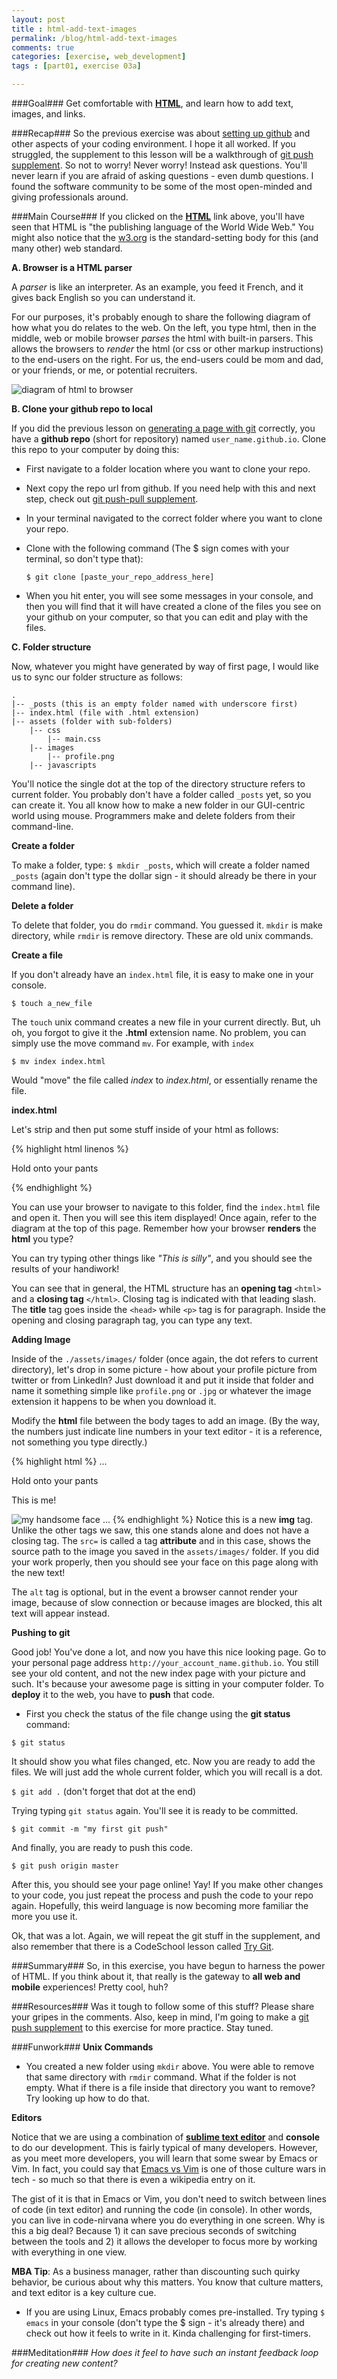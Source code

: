 ```yaml
---
layout: post
title : html-add-text-images
permalink: /blog/html-add-text-images
comments: true
categories: [exercise, web_development]
tags : [part01, exercise 03a]

---
```


###Goal###
Get comfortable with [__HTML__](http://www.w3.org/html/), and learn how to add text, images, and links.

###Recap###
So the previous exercise was about [setting up github](../setting-up-github/) and other aspects of your coding environment. I hope it all worked. If you struggled, the supplement to this lesson will be a walkthrough of [git push supplement](../git-push-pull-supplement/). So not to worry! Never worry! Instead ask questions. You\'ll never learn if you are afraid of asking questions - even dumb questions. I found the software community to be some of the most open-minded and giving professionals around.

###Main Course###
If you clicked on the [__HTML__](http://www.w3.org/html/) link above, you\'ll have seen that HTML is "the publishing language of the World Wide Web." You might also notice that the [w3.org](http://www.w3.org/) is the standard-setting body for this (and many other) web standard.

__A. Browser is a HTML parser__

A _parser_ is like an interpreter. As an example, you feed it French, and it gives back English so you can understand it.

For our purposes, it\'s probably enough to share the following diagram of how what you do relates to the web. On the left, you type html, then in the middle, web or mobile browser _parses_ the html with built-in parsers. This allows the browsers to _render_ the html (or css or other markup instructions) to the end-users on the right. For us, the end-users could be mom and dad, or your friends, or me, or potential recruiters.

![diagram of html to browser]({{site.url}}/assets/images/2014-01-16_day03a_w3.png "Diagram of html parser")

__B. Clone your github repo to local__

If you did the previous lesson on [generating a page with git](../first-site-with-git-generator) correctly, you have a __github repo__ (short for repository) named `user_name.github.io`. Clone this repo to your computer by doing this:

* First navigate to a folder location where you want to clone your repo.
* Next copy the repo url from github. If you need help with this and next step, check out [git push-pull supplement](../git-push-pull-supplement/).
* In your terminal navigated to the correct folder where you want to clone your repo.
* Clone with the following command (The $ sign comes with your terminal, so don\'t type that):

  `$ git clone [paste_your_repo_address_here]`

* When you hit enter, you will see some messages in your console, and then you will find that it will have created a clone of the files you see on your github on your computer, so that you can edit and play with the files.

__C. Folder structure__

Now, whatever you might have generated by way of first page, I would like us to sync our folder structure as follows:

    .
    |-- _posts (this is an empty folder named with underscore first)
    |-- index.html (file with .html extension)
    |-- assets (folder with sub-folders)
        |-- css
            |-- main.css
        |-- images
            |-- profile.png
        |-- javascripts

You\'ll notice the single dot at the top of the directory structure refers to current folder. You probably don\'t have a folder called `_posts` yet, so you can create it. You all know how to make a new folder in our GUI-centric world using mouse. Programmers make and delete folders from their command-line.

__Create a folder__

To make a folder, type: `$ mkdir _posts`, which will create a folder named `_posts` (again don\'t type the dollar sign - it should already be there in your command line).

__Delete a folder__

To delete that folder, you do `rmdir` command. You guessed it. `mkdir` is make directory, while `rmdir` is remove directory. These are old unix commands.

__Create a file__

If you don\'t already have an `index.html` file, it is easy to make one in your console.

`$ touch a_new_file`

The `touch` unix command creates a new file in your current directly. But, uh oh, you forgot to give it the __.html__ extension name. No problem, you can simply use the move command `mv`. For example, with `index`

`$ mv index index.html`

Would "move" the file called _index_ to _index.html_, or essentially rename the file.

__index.html__

Let\'s strip and then put some stuff inside of your html as follows:

{% highlight html linenos %}
    <!DOCTYPE html>
    <html>
      <head>
        <title>Your title</title>
      </head>
      <body>
        <p>Hold onto your pants</p>
      </body>
    </html>
{% endhighlight %}

You can use your browser to navigate to this folder, find the `index.html` file and open it. Then you will see this item displayed! Once again, refer to the diagram at the top of this page. Remember how your browser __renders__ the __html__ you type?

You can try typing other things like _"This is silly"_, and you should see the results of your handiwork!

You can see that in general, the HTML structure has an __opening tag__ `<html>` and a __closing tag__ `</html>`. Closing tag is indicated with that leading slash. The __title__ tag goes inside the `<head>` while `<p>` tag is for paragraph. Inside the opening and closing paragraph tag, you can type any text.

__Adding Image__

Inside of the `./assets/images/` folder (once again, the dot refers to current directory), let\'s drop in some picture - how about your profile picture from twitter or from LinkedIn? Just download it and put it inside that folder and name it something simple like `profile.png` or `.jpg` or whatever the image extension it happens to be when you download it.

Modify the __html__ file between the body tages to add an image. (By the way, the numbers just indicate line numbers in your text editor - it is a reference, not something you type directly.)

{% highlight html %}
    ...
    <body>
      <p>Hold onto your pants</p>
      <p>This is me!</p>
      <img src="./assets/images/profile.png" alt="my handsome face">
    </body>
    ...
{% endhighlight %}
Notice this is a new __img__ tag. Unlike the other tags we saw, this one stands alone and does not have a closing tag. The `src=` is called a tag __attribute__ and in this case, shows the source path to the image you saved in the `assets/images/` folder. If you did your work properly, then you should see your face on this page along with the new text!

The `alt` tag is optional, but in the event a browser cannot render your image, because of slow connection or because images are blocked, this alt text will appear instead.

__Pushing to git__

Good job! You\'ve done a lot, and now you have this nice looking page. Go to your personal page address `http://your_account_name.github.io`. You still see your old content, and not the new index page with your picture and such. It\'s because your awesome page is sitting in your computer folder. To __deploy__ it to the web, you have to __push__ that code.

* First you check the status of the file change using the __git status__ command:

`$ git status`

It should show you what files changed, etc. Now you are ready to add the files. We will just add the whole current folder, which you will recall is a dot.

`$ git add .` (don\'t forget that dot at the end)

Trying typing `git status` again. You\'ll see it is ready to be committed.

`$ git commit -m "my first git push"`

And finally, you are ready to push this code.

`$ git push origin master`

After this, you should see your page online! Yay! If you make other changes to your code, you just repeat the process and push the code to your repo again. Hopefully, this weird language is now becoming more familiar the more you use it.

Ok, that was a lot. Again, we will repeat the git stuff in the supplement, and also remember that there is a CodeSchool lesson called [Try Git](http://try.github.io/).

###Summary###
So, in this exercise, you have begun to harness the power of HTML. If you think about it, that really is the gateway to __all web and mobile__ experiences! Pretty cool, huh?

###Resources###
Was it tough to follow some of this stuff? Please share your gripes in the comments. Also, keep in mind, I\'m going to make a [git push supplement](../git-push-pull-supplement/) to this exercise for more practice. Stay tuned.

###Funwork###
__Unix Commands__

* You created a new folder using `mkdir` above. You were able to remove that same directory with `rmdir` command. What if the folder is not empty. What if there is a file inside that directory you want to remove? Try looking up how to do that.

__Editors__

Notice that we are using a combination of [__sublime text editor__](http://www.sublimetext.com/) and __console__ to do our development. This is fairly typical of many developers. However, as you meet more developers, you will learn that some swear by Emacs or Vim. In fact, you could say that [Emacs vs Vim](http://en.wikipedia.org/wiki/Editor_war) is one of those culture wars in tech - so much so that there is even a wikipedia entry on it.

The gist of it is that in Emacs or Vim, you don\'t need to switch between lines of code (in text editor) and running the code (in console). In other words, you can live in code-nirvana where you do everything in one screen. Why is this a big deal? Because 1) it can save precious seconds of switching between the tools and 2) it allows the developer to focus more by working with everything in one view.

__MBA Tip__: As a business manager, rather than discounting such quirky behavior, be curious about why this matters. You know that culture matters, and text editor is a key culture cue.

* If you are using Linux, Emacs probably comes pre-installed. Try typing `$ emacs` in your console (don\'t type the $ sign - it\'s already there) and check out how it feels to write in it. Kinda challenging for first-timers.

###Meditation###
_How does it feel to have such an instant feedback loop for creating new content?_

